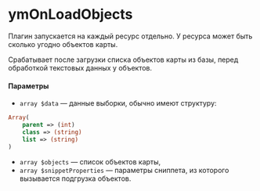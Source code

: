 # ymOnLoadObjects

Плагин запускается на каждый ресурс отдельно. У ресурса может быть сколько угодно объектов карты.

Срабатывает после загрузки списка объектов карты из базы, перед обработкой текстовых данных у объектов.

#### Параметры

* `array $data` — данные выборки, обычно имеют структуру:

```php
Array(
    parent => (int)
    class => (string)
    list => (string)
)
```

* `array $objects` — список объектов карты,
* `array $snippetProperties` — параметры сниппета, из которого вызывается подгрузка объектов.
